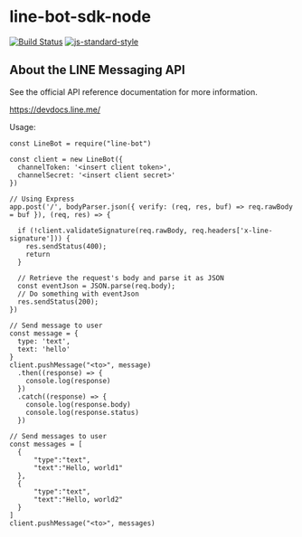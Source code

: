 # line-bot-sdk-node

[![Build Status](https://travis-ci.org/taish/line-bot-sdk-node.svg?branch=master)](https://travis-ci.org/taish/line-bot-sdk-node)
[![js-standard-style](https://img.shields.io/badge/code%20style-standard-brightgreen.svg)](http://standardjs.com)

## About the LINE Messaging API

See the official API reference documentation for more information.

https://devdocs.line.me/

Usage:

```
const LineBot = require("line-bot")

const client = new LineBot({
  channelToken: '<insert client token>',
  channelSecret: '<insert client secret>'
})

// Using Express
app.post('/', bodyParser.json({ verify: (req, res, buf) => req.rawBody = buf }), (req, res) => {

  if (!client.validateSignature(req.rawBody, req.headers['x-line-signature'])) {
    res.sendStatus(400);
    return
  }

  // Retrieve the request's body and parse it as JSON
  const eventJson = JSON.parse(req.body);
  // Do something with eventJson
  res.sendStatus(200);
})

// Send message to user
const message = {
  type: 'text',
  text: 'hello'
}
client.pushMessage("<to>", message)
  .then((response) => {
    console.log(response)
  })
  .catch((response) => {
    console.log(response.body)
    console.log(response.status)
  })

// Send messages to user
const messages = [
  {
      "type":"text",
      "text":"Hello, world1"
  },
  {
      "type":"text",
      "text":"Hello, world2"
  }
]
client.pushMessage("<to>", messages)
```
